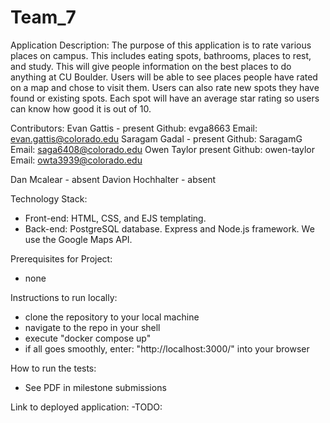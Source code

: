 # Team_7
Application Description:
  The purpose of this application is to rate various places on campus. This includes eating spots, bathrooms, places to rest, and study. This will give people
   information on the best places to do anything at CU Boulder. 
   Users will be able to see places people have rated on a map and chose to visit them. Users can also rate new spots they have found or existing spots.
   Each spot will have an average star rating so users can know how good it is out of 10.

Contributors:
  Evan Gattis - present 
    Github: evga8663
    Email: evan.gattis@colorado.edu
  Saragam Gadal - present
    Github: SaragamG
    Email: saga6408@colorado.edu
  Owen Taylor  present
    Github: owen-taylor
    Email: owta3939@colorado.edu

  Dan Mcalear - absent
  Davion Hochhalter - absent
  
Technology Stack:
  - Front-end: HTML, CSS, and EJS templating.
  - Back-end: PostgreSQL database. Express and Node.js framework. We use the Google Maps API.

Prerequisites for Project:
  - none

Instructions to run locally:
  - clone the repository to your local machine
  - navigate to the repo in your shell
  - execute "docker compose up"
  - if all goes smoothly, enter: "http://localhost:3000/" into your browser

How to run the tests:
  - See PDF in milestone submissions
  
Link to deployed application:
  -TODO:
